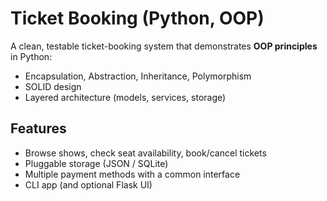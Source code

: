 # Ticket Booking (Python, OOP)

A clean, testable ticket-booking system that demonstrates **OOP principles** in Python:
- Encapsulation, Abstraction, Inheritance, Polymorphism
- SOLID design
- Layered architecture (models, services, storage)

## Features
- Browse shows, check seat availability, book/cancel tickets
- Pluggable storage (JSON / SQLite)
- Multiple payment methods with a common interface
- CLI app (and optional Flask UI)

